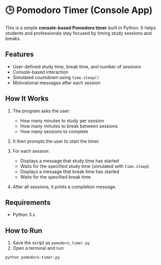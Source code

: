 # 🕒 Pomodoro Timer (Console App)

This is a simple **console-based Pomodoro timer** built in Python. It helps students and professionals stay focused by timing study sessions and breaks.

## Features

- User-defined study time, break time, and number of sessions
- Console-based interaction
- Simulated countdown using `time.sleep()`
- Motivational messages after each session

## How It Works

1. The program asks the user:
   - How many minutes to study per session
   - How many minutes to break between sessions
   - How many sessions to complete

2. It then prompts the user to start the timer.

3. For each session:
   - Displays a message that study time has started
   - Waits for the specified study time (simulated with `time.sleep`)
   - Displays a message that break time has started
   - Waits for the specified break time

4. After all sessions, it prints a completion message.

## Requirements

- Python 3.x

## How to Run

1. Save the script as `pomodoro_timer.py`
2. Open a terminal and run:

```bash
python pomodoro-timer.py

